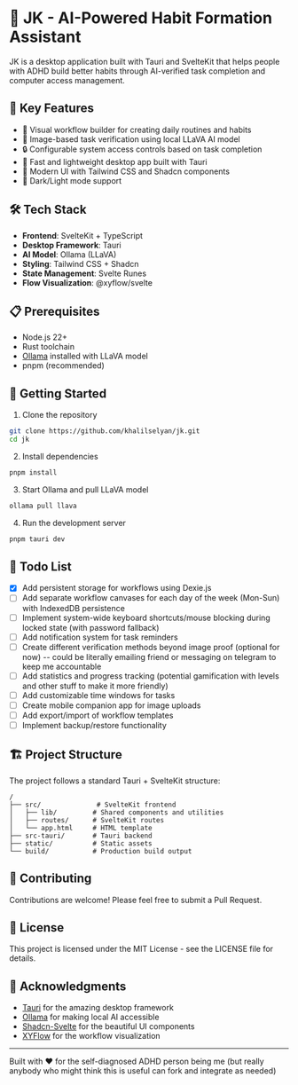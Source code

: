 # 🎯 JK - AI-Powered Habit Formation Assistant

JK is a desktop application built with Tauri and SvelteKit that helps people with ADHD build better habits through AI-verified task completion and computer access management.

## 🌟 Key Features

- 🔄 Visual workflow builder for creating daily routines and habits
- 📸 Image-based task verification using local LLaVA AI model
- 🔒 Configurable system access controls based on task completion
- 🚀 Fast and lightweight desktop app built with Tauri
- 🎨 Modern UI with Tailwind CSS and Shadcn components
- 🌙 Dark/Light mode support

## 🛠️ Tech Stack

- **Frontend**: SvelteKit + TypeScript
- **Desktop Framework**: Tauri
- **AI Model**: Ollama (LLaVA)
- **Styling**: Tailwind CSS + Shadcn
- **State Management**: Svelte Runes
- **Flow Visualization**: @xyflow/svelte

## 📋 Prerequisites

- Node.js 22+
- Rust toolchain
- [Ollama](https://ollama.ai) installed with LLaVA model
- pnpm (recommended)

## 🚀 Getting Started

1. Clone the repository

```bash
git clone https://github.com/khalilselyan/jk.git
cd jk
```

2. Install dependencies

```bash
pnpm install
```

3. Start Ollama and pull LLaVA model

```bash
ollama pull llava
```

4. Run the development server

```bash
pnpm tauri dev
```

## 📝 Todo List

- [x] Add persistent storage for workflows using Dexie.js
- [ ] Add separate workflow canvases for each day of the week (Mon-Sun) with IndexedDB persistence
- [ ] Implement system-wide keyboard shortcuts/mouse blocking during locked state (with password fallback)
- [ ] Add notification system for task reminders
- [ ] Create different verification methods beyond image proof (optional for now) -- could be literally emailing friend or messaging on telegram to keep me accountable
- [ ] Add statistics and progress tracking (potential gamification with levels and other stuff to make it more friendly)
- [ ] Add customizable time windows for tasks
- [ ] Create mobile companion app for image uploads
- [ ] Add export/import of workflow templates
- [ ] Implement backup/restore functionality

## 🏗️ Project Structure

The project follows a standard Tauri + SvelteKit structure:

```
/
├── src/              # SvelteKit frontend
│   ├── lib/         # Shared components and utilities
│   ├── routes/      # SvelteKit routes
│   └── app.html     # HTML template
├── src-tauri/       # Tauri backend
├── static/          # Static assets
└── build/           # Production build output
```

## 🤝 Contributing

Contributions are welcome! Please feel free to submit a Pull Request.

## 📄 License

This project is licensed under the MIT License - see the LICENSE file for details.

## 🙏 Acknowledgments

- [Tauri](https://tauri.app) for the amazing desktop framework
- [Ollama](https://ollama.ai) for making local AI accessible
- [Shadcn-Svelte](https://www.shadcn-svelte.com/) for the beautiful UI components
- [XYFlow](https://xy.flow) for the workflow visualization

---

Built with ❤️ for the self-diagnosed ADHD person being me (but really anybody who might think this is useful can fork and integrate as needed)
